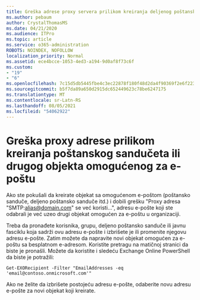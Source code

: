 ```yaml
---
title: Greška adrese proxy servera prilikom kreiranja deljenog poštanskog sandučeta
ms.author: pebaum
author: CrystalThomasMS
ms.date: 04/21/2020
ms.audience: ITPro
ms.topic: article
ms.service: o365-administration
ROBOTS: NOINDEX, NOFOLLOW
localization_priority: Normal
ms.assetid: ece4bcce-1053-4ed3-a194-9d0af8f73c6f
ms.custom:
- "19"
- "6"
ms.openlocfilehash: 7c15d5db5445fbe4c3ec22878f180f48d2da4f90369f2e6f223916646eb19c12
ms.sourcegitcommit: b5f7da89a650d2915dc652449623c78be6247175
ms.translationtype: MT
ms.contentlocale: sr-Latn-RS
ms.lasthandoff: 08/05/2021
ms.locfileid: "54062922"
---
```

# <a name="proxy-address-error-while-creating-a-mailbox-or-other-email-enabled-object"></a>Greška proxy adrese prilikom kreiranja poštanskog sandučeta ili drugog objekta omogućenog za e-poštu

Ako ste pokušali da kreirate objekat sa omogućenom e-poštom (poštansko sanduče, deljeno poštansko sanduče itd.) i dobili grešku "Proxy adresa "SMTP:alias@domain.com" se već koristi...", adresu e-pošte koji ste odabrali je već uzeo drugi objekat omogućen za e-poštu u organizaciji.
  
Treba da pronađete korisnika, grupu, deljeno poštansko sanduče ili javnu fasciklu koja sadrži ovu adresu e-pošte i izbrišete je ili promenite njegovu adresu e-pošte. Zatim možete da napravite novi objekat omogućen za e-poštu sa besplatnom e-adresom. Koristite pretragu na matičnoj stranici da biste je pronašli. Možete da koristite i sledeću Exchange Online PowerShell da biste je potražili:

`
    Get-EXORecipient -Filter "EmailAddresses -eq 'email@contoso.onmicrosoft.com'"
`
  
Ako ne želite da izbrišete postojeću adresu e-pošte, odaberite novu adresu e-pošte za novi objekat koji kreirate.
  